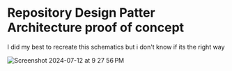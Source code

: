 # Repository Design Patter Architecture proof of concept

I did my best to recreate this schematics but i don't know if its the right way

![Screenshot 2024-07-12 at 9 27 56 PM](https://github.com/user-attachments/assets/73b21f30-0f1c-439c-a9fa-03b1d8f04954)
